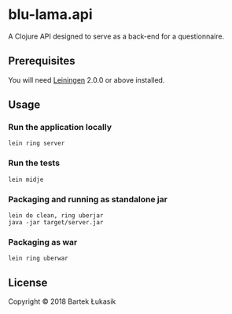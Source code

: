 # blu-lama.api

A Clojure API designed to serve as a back-end for a questionnaire.

## Prerequisites

You will need [Leiningen][] 2.0.0 or above installed.

[leiningen]: https://github.com/technomancy/leiningen

## Usage

### Run the application locally

`lein ring server`

### Run the tests

`lein midje`

### Packaging and running as standalone jar

```
lein do clean, ring uberjar
java -jar target/server.jar
```

### Packaging as war

`lein ring uberwar`

## License

Copyright © 2018 Bartek Łukasik
